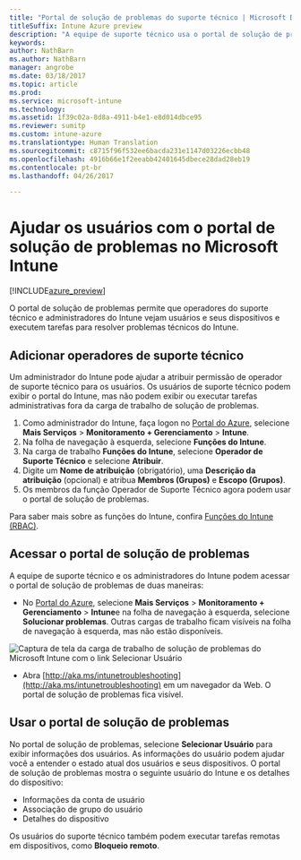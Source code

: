 ```yaml
---
title: "Portal de solução de problemas do suporte técnico | Microsoft Docs"
titleSuffix: Intune Azure preview
description: "A equipe de suporte técnico usa o portal de solução de problemas para resolver problemas técnicos dos usuários"
keywords: 
author: NathBarn
ms.author: NathBarn
manager: angrobe
ms.date: 03/18/2017
ms.topic: article
ms.prod: 
ms.service: microsoft-intune
ms.technology: 
ms.assetid: 1f39c02a-8d8a-4911-b4e1-e8d014dbce95
ms.reviewer: sumitp
ms.custom: intune-azure
ms.translationtype: Human Translation
ms.sourcegitcommit: c8715f96f532ee6bacda231e1147d03226ecbb48
ms.openlocfilehash: 4916b66e1f2eeabb42401645dbece28dad28eb19
ms.contentlocale: pt-br
ms.lasthandoff: 04/26/2017

---
```

# <a name="help-users-with-the-troubleshooting-portal-in-microsoft-intune"></a>Ajudar os usuários com o portal de solução de problemas no Microsoft Intune

[!INCLUDE[azure_preview](../includes/azure_preview.md)]

O portal de solução de problemas permite que operadores do suporte técnico e administradores do Intune vejam usuários e seus dispositivos e executem tarefas para resolver problemas técnicos do Intune.

## <a name="add-help-desk-operators"></a>Adicionar operadores de suporte técnico
Um administrador do Intune pode ajudar a atribuir permissão de operador de suporte técnico para os usuários. Os usuários de suporte técnico podem exibir o portal do Intune, mas não podem exibir ou executar tarefas administrativas fora da carga de trabalho de solução de problemas.

1. Como administrador do Intune, faça logon no [Portal do Azure](https:portal.azure.com), selecione **Mais Serviços** > **Monitoramento + Gerenciamento** > **Intune**.
2. Na folha de navegação à esquerda, selecione **Funções do Intune**.
3. Na carga de trabalho **Funções do Intune**, selecione **Operador de Suporte Técnico** e selecione **Atribuir**.
4. Digite um **Nome de atribuição** (obrigatório), uma **Descrição da atribuição** (opcional) e atribua **Membros (Grupos)** e **Escopo (Grupos)**.
5. Os membros da função Operador de Suporte Técnico agora podem usar o portal de solução de problemas.

Para saber mais sobre as funções do Intune, confira [Funções do Intune (RBAC)](https://docs.microsoft.com/intune-azure/access-control/role-based-access-control).

## <a name="access-the-troubleshooting-portal"></a>Acessar o portal de solução de problemas

A equipe de suporte técnico e os administradores do Intune podem acessar o portal de solução de problemas de duas maneiras:
- No [Portal do Azure](https://portal.azure.com), selecione **Mais Serviços** > **Monitoramento + Gerenciamento** > **Intune**e na folha de navegação à esquerda, selecione **Solucionar problemas**. Outras cargas de trabalho ficam visíveis na folha de navegação à esquerda, mas não estão disponíveis.

![Captura de tela da carga de trabalho de solução de problemas do Microsoft Intune com o link Selecionar Usuário](media/help-desk-user.png)
- Abra [http://aka.ms/intunetroubleshooting](http://aka.ms/intunetroubleshooting) em um navegador da Web. O portal de solução de problemas fica visível.

## <a name="use-the-troubleshooting-portal"></a>Usar o portal de solução de problemas

No portal de solução de problemas, selecione **Selecionar Usuário** para exibir informações dos usuários. As informações do usuário podem ajudar você a entender o estado atual dos usuários e seus dispositivos. O portal de solução de problemas mostra o seguinte usuário do Intune e os detalhes do dispositivo:
- Informações da conta de usuário
- Associação de grupo do usuário
- Detalhes do dispositivo

Os usuários do suporte técnico também podem executar tarefas remotas em dispositivos, como **Bloqueio remoto**.

